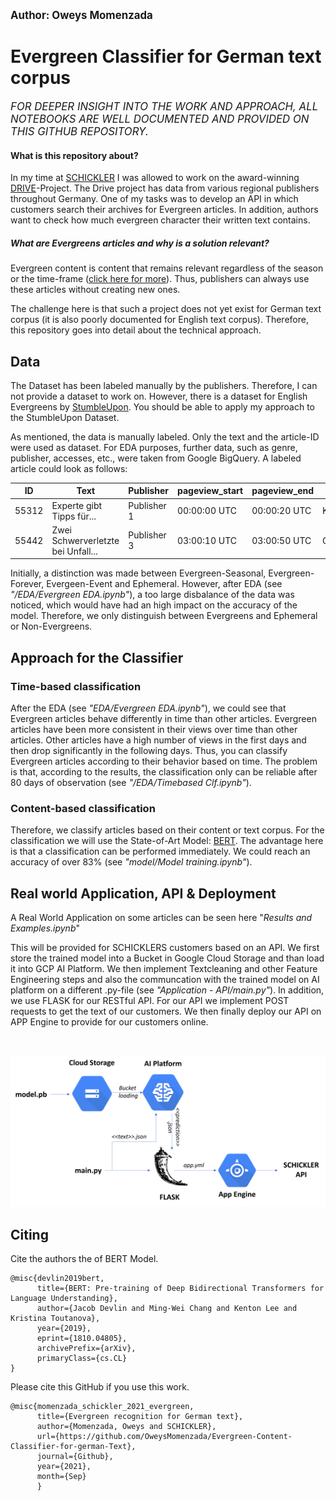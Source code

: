 <big><b> Author: Oweys Momenzada </big></b>

# Evergreen Classifier for German text corpus
<big><i> FOR DEEPER INSIGHT INTO THE WORK AND APPROACH, ALL NOTEBOOKS ARE WELL DOCUMENTED AND PROVIDED ON THIS GITHUB REPOSITORY. </i></big>

#### What is this repository about?
In my time at <a href="https://www.schickler.de/">SCHICKLER</a> I was allowed to work on the award-winning <a href="https://www.presseportal.de/pm/8218/4932175">DRIVE</a>-Project.
The Drive project has data from various regional publishers throughout Germany. 
One of my tasks was to develop an API in which customers search their archives for Evergreen articles. In addition, authors want to check how much evergreen character their written text contains.

##### What are Evergreens articles and why is a solution relevant?

Evergreen content is content that remains relevant regardless of the season or the time-frame (<a href="https://www.brainlabsdigital.com/blog/what-is-evergreen-content/#:~:text=Evergreen%20content%20definition,that%20never%20lose%20their%20leaves.">click here for more</a>). Thus, publishers can always use these articles without creating new ones. 

The challenge here is that such a project does not yet exist for German text corpus (it is also poorly documented for English text corpus). 
Therefore, this repository goes into detail about the technical approach. 

## Data
The Dataset has been labeled manually by the publishers. Therefore, I can not provide a dataset to work on. However, there is a dataset for English Evergreens
by <a href="https://www.kaggle.com/c/stumbleupon">StumbleUpon</a>. You should be able to apply my approach to the StumbleUpon Dataset.

As mentioned, the data is manually labeled. Only the text and the article-ID were used as dataset. For EDA purposes, further data, such as genre, publisher, accesses, etc., were taken from Google BigQuery. A labeled article could look as follows:


| ID | Text | Publisher  | pageview_start |  pageview_end  | genre | topic | label |
| ------------- | ------------- |------------- | ------------- |------------- | ------------- | ------------- | ------------- | 
| 55312 | Experte gibt Tipps für...  | Publisher 1  | 00:00:00 UTC | 00:00:20 UTC | Kultur | Tipps | Evergreen |
| 55442  | Zwei Schwerverletzte bei Unfall... | Publisher 3 | 03:00:10 UTC | 03:00:50 UTC | Gesellschaft | Nachrichten |  Ephemeral | 

Initially, a distinction was made between Evergreen-Seasonal, Evergreen-Forever, Evergeen-Event and Ephemeral.  However, after EDA (see <i>"/EDA/Evergreen EDA.ipynb"</i>), a too large disbalance of the data was noticed, which would have had an high impact on the accuracy of the model. Therefore, we only distinguish between Evergreens and Ephemeral or Non-Evergreens.

## Approach for the Classifier

### Time-based classification
After the EDA (see <i>"EDA/Evergreen EDA.ipynb"</i>), we could see that Evergreen articles behave differently in time than other articles. Evergreen articles have been more consistent in their views over time than other articles. Other articles have a high number of views in the first days and then drop significantly in the following days. Thus, you can classify Evergreen articles according to their behavior based on time. The problem is that, according to the results, the classification only can be reliable after 80 days of observation (see <i>"/EDA/Timebased Clf.ipynb"</i>). 

### Content-based classification
Therefore, we classify articles based on their content or text corpus. For the classification we will use the State-of-Art Model: <a href="https://arxiv.org/abs/1810.04805">BERT</a>. The advantage here is that a classification can be performed immediately. We could reach an accuracy of over 83% (see <i>"model/Model training.ipynb"</i>). 


## Real world Application, API & Deployment

A Real World Application on some articles can be seen  here "<i>Results and Examples.ipynb</i>"

This will be provided for SCHICKLERS customers based on an API. We first store the trained model into a Bucket in Google Cloud Storage and than load it into GCP AI Platform. We then implement Textcleaning and other Feature Engineering steps and also the communcation with the trained model on AI platform on a different .py-file (see <i>"Application - API/main.py"</i>). In addition, we use FLASK for our RESTful API. For our API we implement POST requests to get the text of our customers. We then finally deploy our API on APP Engine to provide for our customers online. 

&nbsp;

![Workflow](https://github.com/OweysMomenzada/Evergreen-Content-Classifier-for-german-Text/blob/main/EDA/images/Worfklow.png)


## Citing

Cite the authors the of BERT Model.
``` 
@misc{devlin2019bert,
      title={BERT: Pre-training of Deep Bidirectional Transformers for Language Understanding}, 
      author={Jacob Devlin and Ming-Wei Chang and Kenton Lee and Kristina Toutanova},
      year={2019},
      eprint={1810.04805},
      archivePrefix={arXiv},
      primaryClass={cs.CL}
}
```

Please cite this GitHub if you use this work.
```
@misc{momenzada_schickler_2021_evergreen, 
      title={Evergreen recognition for German text}, 
      author={Momenzada, Oweys and SCHICKLER}, 
      url={https://github.com/OweysMomenzada/Evergreen-Content-Classifier-for-german-Text}, 
      journal={Github}, 
      year={2021}, 
      month={Sep}
      } 
```
